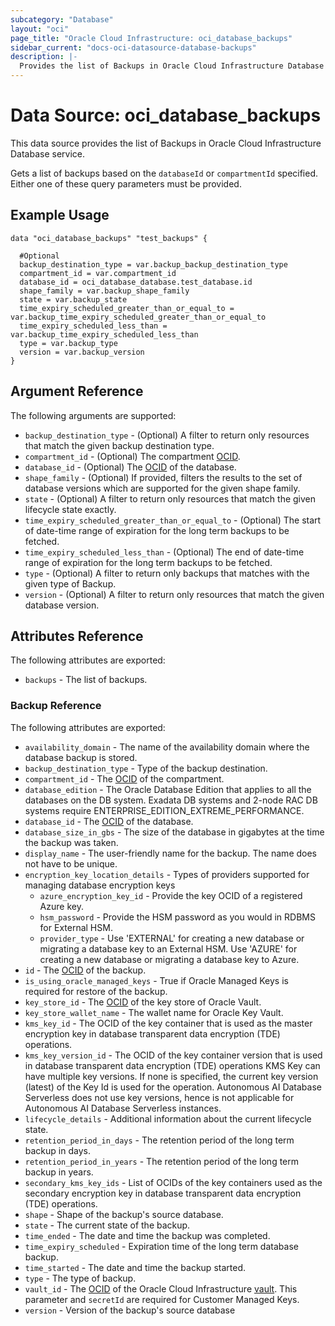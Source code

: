 ```yaml
---
subcategory: "Database"
layout: "oci"
page_title: "Oracle Cloud Infrastructure: oci_database_backups"
sidebar_current: "docs-oci-datasource-database-backups"
description: |-
  Provides the list of Backups in Oracle Cloud Infrastructure Database service
---
```


# Data Source: oci_database_backups
This data source provides the list of Backups in Oracle Cloud Infrastructure Database service.

Gets a list of backups based on the `databaseId` or `compartmentId` specified. Either one of these query parameters must be provided.


## Example Usage

```hcl
data "oci_database_backups" "test_backups" {

  #Optional
  backup_destination_type = var.backup_backup_destination_type
  compartment_id = var.compartment_id
  database_id = oci_database_database.test_database.id
  shape_family = var.backup_shape_family
  state = var.backup_state
  time_expiry_scheduled_greater_than_or_equal_to = var.backup_time_expiry_scheduled_greater_than_or_equal_to
  time_expiry_scheduled_less_than = var.backup_time_expiry_scheduled_less_than
  type = var.backup_type
  version = var.backup_version
}
```

## Argument Reference

The following arguments are supported:

* `backup_destination_type` - (Optional) A filter to return only resources that match the given backup destination type.
* `compartment_id` - (Optional) The compartment [OCID](https://docs.cloud.oracle.com/iaas/Content/General/Concepts/identifiers.htm).
* `database_id` - (Optional) The [OCID](https://docs.cloud.oracle.com/iaas/Content/General/Concepts/identifiers.htm) of the database.
* `shape_family` - (Optional) If provided, filters the results to the set of database versions which are supported for the given shape family.
* `state` - (Optional) A filter to return only resources that match the given lifecycle state exactly.
* `time_expiry_scheduled_greater_than_or_equal_to` - (Optional) The start of date-time range of expiration for the long term backups to be fetched.
* `time_expiry_scheduled_less_than` - (Optional) The end of date-time range of expiration for the long term backups to be fetched.
* `type` - (Optional) A filter to return only backups that matches with the given type of Backup.
* `version` - (Optional) A filter to return only resources that match the given database version.


## Attributes Reference

The following attributes are exported:

* `backups` - The list of backups.

### Backup Reference

The following attributes are exported:

* `availability_domain` - The name of the availability domain where the database backup is stored.
* `backup_destination_type` - Type of the backup destination.
* `compartment_id` - The [OCID](https://docs.cloud.oracle.com/iaas/Content/General/Concepts/identifiers.htm) of the compartment.
* `database_edition` - The Oracle Database Edition that applies to all the databases on the DB system. Exadata DB systems and 2-node RAC DB systems require ENTERPRISE_EDITION_EXTREME_PERFORMANCE. 
* `database_id` - The [OCID](https://docs.cloud.oracle.com/iaas/Content/General/Concepts/identifiers.htm) of the database.
* `database_size_in_gbs` - The size of the database in gigabytes at the time the backup was taken.
* `display_name` - The user-friendly name for the backup. The name does not have to be unique.
* `encryption_key_location_details` - Types of providers supported for managing database encryption keys
	* `azure_encryption_key_id` - Provide the key OCID of a registered Azure key.
	* `hsm_password` - Provide the HSM password as you would in RDBMS for External HSM.
	* `provider_type` - Use 'EXTERNAL' for creating a new database or migrating a database key to an External HSM. Use 'AZURE' for creating a new database or migrating a database key to Azure. 
* `id` - The [OCID](https://docs.cloud.oracle.com/iaas/Content/General/Concepts/identifiers.htm) of the backup.
* `is_using_oracle_managed_keys` - True if Oracle Managed Keys is required for restore of the backup.
* `key_store_id` - The [OCID](https://docs.cloud.oracle.com/iaas/Content/General/Concepts/identifiers.htm) of the key store of Oracle Vault.
* `key_store_wallet_name` - The wallet name for Oracle Key Vault.
* `kms_key_id` - The OCID of the key container that is used as the master encryption key in database transparent data encryption (TDE) operations.
* `kms_key_version_id` - The OCID of the key container version that is used in database transparent data encryption (TDE) operations KMS Key can have multiple key versions. If none is specified, the current key version (latest) of the Key Id is used for the operation. Autonomous AI Database Serverless does not use key versions, hence is not applicable for Autonomous AI Database Serverless instances.
* `lifecycle_details` - Additional information about the current lifecycle state.
* `retention_period_in_days` - The retention period of the long term backup in days.
* `retention_period_in_years` - The retention period of the long term backup in years.
* `secondary_kms_key_ids` - List of OCIDs of the key containers used as the secondary encryption key in database transparent data encryption (TDE) operations.
* `shape` - Shape of the backup's source database.
* `state` - The current state of the backup.
* `time_ended` - The date and time the backup was completed.
* `time_expiry_scheduled` - Expiration time of the long term database backup.
* `time_started` - The date and time the backup started.
* `type` - The type of backup.
* `vault_id` - The [OCID](https://docs.cloud.oracle.com/iaas/Content/General/Concepts/identifiers.htm) of the Oracle Cloud Infrastructure [vault](https://docs.cloud.oracle.com/iaas/Content/KeyManagement/Concepts/keyoverview.htm#concepts). This parameter and `secretId` are required for Customer Managed Keys.
* `version` - Version of the backup's source database


